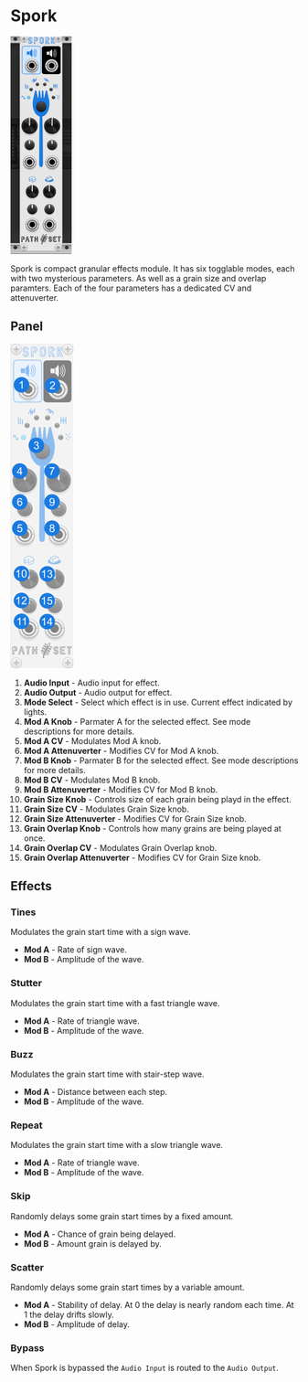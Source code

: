 # Spork
![Image of Spork module](../images/Spork.png)

Spork is compact granular effects module. It has six togglable modes, each with two mysterious parameters. As well as a grain size and overlap paramters. Each of the four parameters has a dedicated CV and attenuverter.

## Panel

![Image of step controls](../images/Spork/labels.png)

1. **Audio Input** - Audio input for effect.
2. **Audio Output** - Audio output for effect.
3. **Mode Select** - Select which effect is in use. Current effect indicated by lights.
4. **Mod A Knob** - Parmater A for the selected effect. See mode descriptions for more details.
5. **Mod A CV** - Modulates Mod A knob.
6. **Mod A Attenuverter** - Modifies CV for Mod A knob.
7. **Mod B Knob** - Parmater B for the selected effect. See mode descriptions for more details.
8. **Mod B CV** - Modulates Mod B knob.
9. **Mod B Attenuverter** - Modifies CV for Mod B knob.
10. **Grain Size Knob** - Controls size of each grain being playd in the effect.
11. **Grain Size CV** - Modulates Grain Size knob.
12. **Grain Size Attenuverter** - Modifies CV for Grain Size knob.
13. **Grain Overlap Knob** - Controls how many grains are being played at once.
14. **Grain Overlap CV** - Modulates Grain Overlap knob.
15. **Grain Overlap Attenuverter** - Modifies CV for Grain Size knob.

## Effects

### Tines

Modulates the grain start time with a sign wave.
- **Mod A** - Rate of sign wave.
- **Mod B** - Amplitude of the wave.

### Stutter

Modulates the grain start time with a fast triangle wave.
- **Mod A** - Rate of triangle wave.
- **Mod B** - Amplitude of the wave.

### Buzz

Modulates the grain start time with stair-step wave.
- **Mod A** - Distance between each step.
- **Mod B** - Amplitude of the wave.

### Repeat

Modulates the grain start time with a slow triangle wave.
- **Mod A** - Rate of triangle wave.
- **Mod B** - Amplitude of the wave.

### Skip

Randomly delays some grain start times by a fixed amount.
- **Mod A** - Chance of grain being delayed.
- **Mod B** - Amount grain is delayed by.

### Scatter

Randomly delays some grain start times by a variable amount.
- **Mod A** - Stability of delay. At 0 the delay is nearly random each time. At 1 the delay drifts slowly. 
- **Mod B** - Amplitude of delay.

### Bypass

When Spork is bypassed the `Audio Input` is routed to the `Audio Output`.

